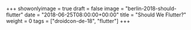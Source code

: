 +++
showonlyimage = true
draft = false
image = "berlin-2018-should-flutter"
date = "2018-06-25T08:00:00+00:00"
title = "Should We Flutter?"
weight = 0
tags = ["droidcon-de-18", "flutter"]
+++

